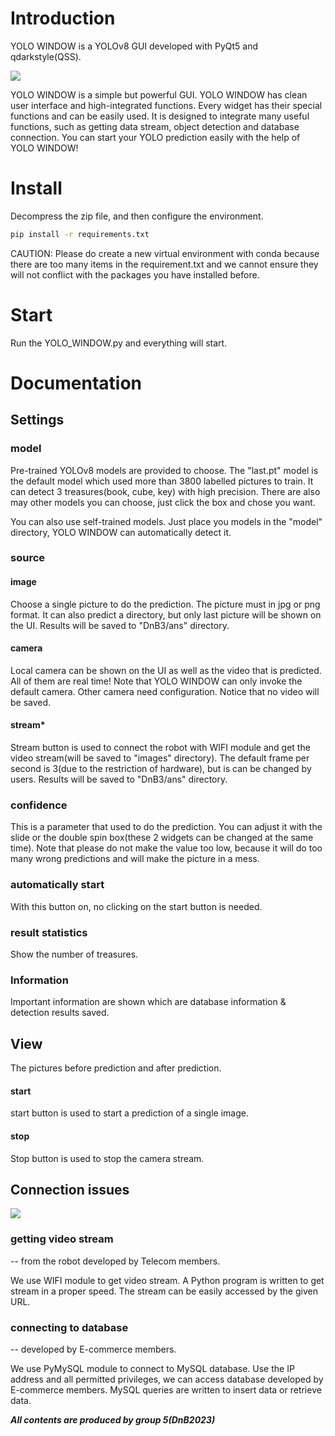 # Introduction

YOLO WINDOW is a YOLOv8 GUI developed with PyQt5 and qdarkstyle(QSS). 

![](https://pic.imgdb.cn/item/652e7fd0c458853aefb3f8a1.jpg)

YOLO WINDOW is a simple but powerful GUI. YOLO WINDOW has clean user interface and high-integrated functions. Every widget has their special functions and can be easily used. It is designed to integrate many useful functions, such as getting data stream, object detection and database connection. You can start your YOLO prediction easily with the help of YOLO WINDOW!

# Install

Decompress the zip file, and then configure the environment. 

```cmd
pip install -r requirements.txt
```

CAUTION: Please do create a new virtual environment with conda because there are too many items in the requirement.txt and we cannot ensure they will not conflict with the packages you have installed before.

# Start

Run the YOLO_WINDOW.py and everything will start.

# Documentation

## Settings

### model

Pre-trained YOLOv8 models are provided to choose. The "last.pt" model is the default model which used more than 3800 labelled pictures to train. It can detect 3 treasures(book, cube, key) with high precision. There are also may other models you can choose, just click the box and chose you want. 

You can also use self-trained models. Just place you models in the "model" directory, YOLO WINDOW can automatically detect it.

### source

#### image

Choose a single picture to do the prediction. The picture must in jpg or png format. It can also predict a directory, but only last picture will be shown on the UI. Results will be saved to "DnB3/ans" directory.

#### camera

Local camera can be shown on the UI as well as the video that is predicted. All of them are real time! Note that YOLO WINDOW can only invoke the default camera. Other camera need configuration. Notice that no video will be saved.

#### stream*

Stream button is used to connect the robot with WIFI module and get the video stream(will be saved to "images" directory). The default frame per second is 3(due to the restriction of hardware), but is can be changed by users. Results will be saved to "DnB3/ans" directory.

### confidence

This is a parameter that used to do the prediction. You can adjust it with the slide or the double spin box(these 2 widgets can be changed at the same time). Note that please do not make the value too low, because it will do too many wrong predictions and will make the picture in a mess.

### automatically start

With this button on, no clicking on the start button is needed.

### result statistics

Show the number of treasures.

### Information

Important information are shown which are database information & detection results saved.

## View

The pictures before prediction and after prediction.

#### start

start button is used to start a prediction of a single image.

#### stop

Stop button is used to stop the camera stream.

## Connection issues

![](https://pic.imgdb.cn/item/652e92a3c458853aeff31e8f.jpg)

### getting video stream

-- from the robot developed by Telecom members.

We use WIFI module to get video stream. A Python program is written to get stream in a proper speed. The stream can be easily accessed by the given URL.

### connecting to database

-- developed by E-commerce members.

We use PyMySQL module to connect to MySQL database. Use the IP address and all permitted privileges, we can access database developed by E-commerce members. MySQL queries are written to insert data or retrieve data. 



***All contents are produced by group 5(DnB2023)***